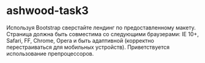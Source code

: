 # ashwood-task3
Используя Bootstrap сверстайте лендинг по предоставленному макету. Страница должна быть совместима со следующими браузерами: IE 10+, Safari, FF, Chrome, Opera и быть адаптивной (корректно перестраиваться для мобильных устройств). Приветствуется использование препроцессоров.
